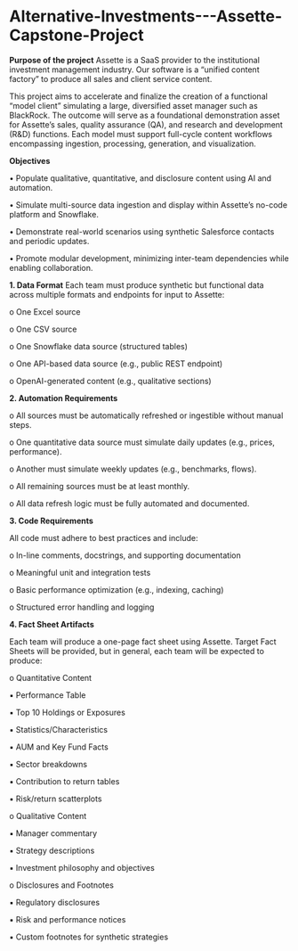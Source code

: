 # Alternative-Investments---Assette-Capstone-Project

**Purpose of the project**
Assette is a SaaS provider to the institutional investment management industry. Our software is a
“unified content factory” to produce all sales and client service content.

This project aims to accelerate and finalize the creation of a functional “model client” simulating a
large, diversified asset manager such as BlackRock. The outcome will serve as a foundational
demonstration asset for Assette’s sales, quality assurance (QA), and research and development
(R&D) functions. Each model must support full-cycle content workflows encompassing ingestion,
processing, generation, and visualization.

**Objectives**

• Populate qualitative, quantitative, and disclosure content using AI and automation.

• Simulate multi-source data ingestion and display within Assette’s no-code platform and
Snowflake.

• Demonstrate real-world scenarios using synthetic Salesforce contacts and periodic
updates.

• Promote modular development, minimizing inter-team dependencies while enabling
collaboration.

**1. Data Format**
Each team must produce synthetic but functional data across multiple formats and
endpoints for input to Assette:

o One Excel source

o One CSV source

o One Snowflake data source (structured tables)

o One API-based data source (e.g., public REST endpoint)

o OpenAI-generated content (e.g., qualitative sections)

**2. Automation Requirements**

o All sources must be automatically refreshed or ingestible without manual steps.

o One quantitative data source must simulate daily updates (e.g., prices,
performance).

o Another must simulate weekly updates (e.g., benchmarks, flows).

o All remaining sources must be at least monthly.

o All data refresh logic must be fully automated and documented.

**3. Code Requirements**

All code must adhere to best practices and include:

o In-line comments, docstrings, and supporting documentation

o Meaningful unit and integration tests

o Basic performance optimization (e.g., indexing, caching)

o Structured error handling and logging

**4. Fact Sheet Artifacts**

Each team will produce a one-page fact sheet using Assette. Target Fact Sheets will be
provided, but in general, each team will be expected to produce:

o Quantitative Content

▪ Performance Table

▪ Top 10 Holdings or Exposures

▪ Statistics/Characteristics

▪ AUM and Key Fund Facts

▪ Sector breakdowns

▪ Contribution to return tables

▪ Risk/return scatterplots

o Qualitative Content

▪ Manager commentary

▪ Strategy descriptions

▪ Investment philosophy and objectives

o Disclosures and Footnotes

▪ Regulatory disclosures

▪ Risk and performance notices

▪ Custom footnotes for synthetic strategies
